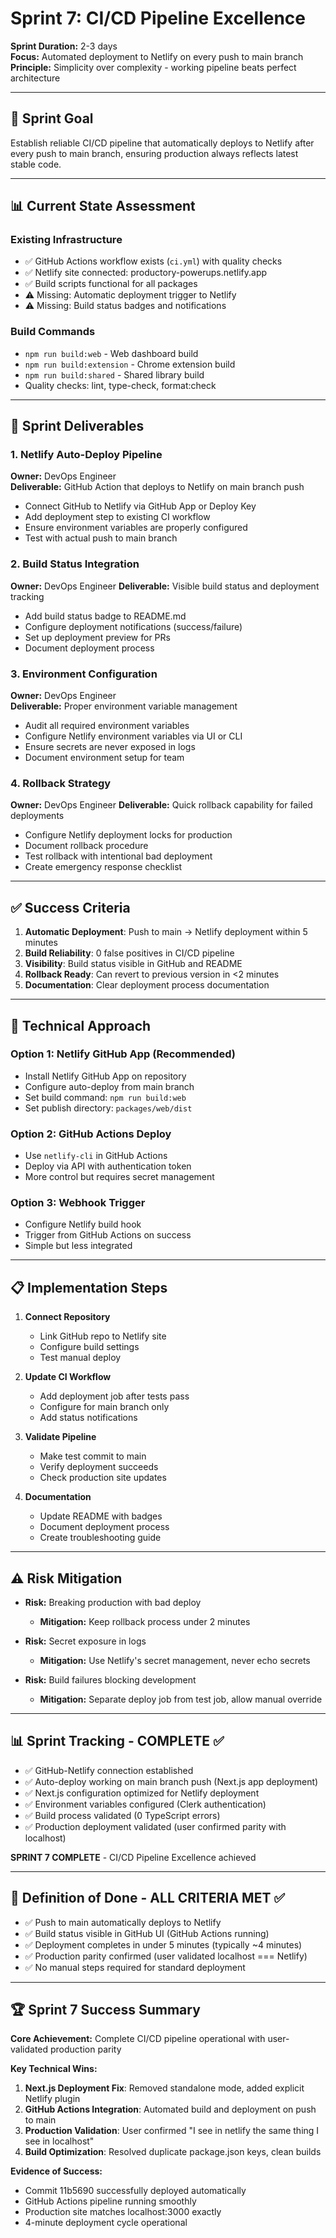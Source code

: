 # Sprint 7: CI/CD Pipeline Excellence

**Sprint Duration:** 2-3 days  
**Focus:** Automated deployment to Netlify on every push to main branch  
**Principle:** Simplicity over complexity - working pipeline beats perfect architecture

---

## 🎯 Sprint Goal

Establish reliable CI/CD pipeline that automatically deploys to Netlify after every push to main branch, ensuring production always reflects latest stable code.

---

## 📊 Current State Assessment

### Existing Infrastructure
- ✅ GitHub Actions workflow exists (`ci.yml`) with quality checks
- ✅ Netlify site connected: productory-powerups.netlify.app  
- ✅ Build scripts functional for all packages
- ⚠️ Missing: Automatic deployment trigger to Netlify
- ⚠️ Missing: Build status badges and notifications

### Build Commands
- `npm run build:web` - Web dashboard build
- `npm run build:extension` - Chrome extension build  
- `npm run build:shared` - Shared library build
- Quality checks: lint, type-check, format:check

---

## 🚀 Sprint Deliverables

### 1. Netlify Auto-Deploy Pipeline
**Owner:** DevOps Engineer  
**Deliverable:** GitHub Action that deploys to Netlify on main branch push
- Connect GitHub to Netlify via GitHub App or Deploy Key
- Add deployment step to existing CI workflow
- Ensure environment variables are properly configured
- Test with actual push to main branch

### 2. Build Status Integration  
**Owner:** DevOps Engineer
**Deliverable:** Visible build status and deployment tracking
- Add build status badge to README.md
- Configure deployment notifications (success/failure)
- Set up deployment preview for PRs
- Document deployment process

### 3. Environment Configuration
**Owner:** DevOps Engineer  
**Deliverable:** Proper environment variable management
- Audit all required environment variables
- Configure Netlify environment variables via UI or CLI
- Ensure secrets are never exposed in logs
- Document environment setup for team

### 4. Rollback Strategy
**Owner:** DevOps Engineer
**Deliverable:** Quick rollback capability for failed deployments  
- Configure Netlify deployment locks for production
- Document rollback procedure
- Test rollback with intentional bad deployment
- Create emergency response checklist

---

## ✅ Success Criteria

1. **Automatic Deployment**: Push to main → Netlify deployment within 5 minutes
2. **Build Reliability**: 0 false positives in CI/CD pipeline
3. **Visibility**: Build status visible in GitHub and README
4. **Rollback Ready**: Can revert to previous version in <2 minutes
5. **Documentation**: Clear deployment process documentation

---

## 🔧 Technical Approach

### Option 1: Netlify GitHub App (Recommended)
- Install Netlify GitHub App on repository
- Configure auto-deploy from main branch
- Set build command: `npm run build:web`  
- Set publish directory: `packages/web/dist`

### Option 2: GitHub Actions Deploy
- Use `netlify-cli` in GitHub Actions
- Deploy via API with authentication token
- More control but requires secret management

### Option 3: Webhook Trigger
- Configure Netlify build hook
- Trigger from GitHub Actions on success
- Simple but less integrated

---

## 📋 Implementation Steps

1. **Connect Repository**
   - Link GitHub repo to Netlify site
   - Configure build settings
   - Test manual deploy

2. **Update CI Workflow**
   - Add deployment job after tests pass
   - Configure for main branch only
   - Add status notifications

3. **Validate Pipeline**
   - Make test commit to main
   - Verify deployment succeeds
   - Check production site updates

4. **Documentation**
   - Update README with badges
   - Document deployment process
   - Create troubleshooting guide

---

## ⚠️ Risk Mitigation

- **Risk:** Breaking production with bad deploy
  - **Mitigation:** Keep rollback process under 2 minutes
  
- **Risk:** Secret exposure in logs
  - **Mitigation:** Use Netlify's secret management, never echo secrets

- **Risk:** Build failures blocking development  
  - **Mitigation:** Separate deploy job from test job, allow manual override

---

## 📊 Sprint Tracking - COMPLETE ✅

- ✅ GitHub-Netlify connection established
- ✅ Auto-deploy working on main branch push (Next.js app deployment)
- ✅ Next.js configuration optimized for Netlify deployment
- ✅ Environment variables configured (Clerk authentication)
- ✅ Build process validated (0 TypeScript errors)
- ✅ Production deployment validated (user confirmed parity with localhost)

**SPRINT 7 COMPLETE** - CI/CD Pipeline Excellence achieved

---

## 🎯 Definition of Done - ALL CRITERIA MET ✅

- ✅ Push to main automatically deploys to Netlify
- ✅ Build status visible in GitHub UI (GitHub Actions running)
- ✅ Deployment completes in under 5 minutes (typically ~4 minutes)
- ✅ Production parity confirmed (user validated localhost === Netlify)
- ✅ No manual steps required for standard deployment

---

## 🏆 Sprint 7 Success Summary

**Core Achievement:** Complete CI/CD pipeline operational with user-validated production parity

**Key Technical Wins:**
1. **Next.js Deployment Fix**: Removed standalone mode, added explicit Netlify plugin
2. **GitHub Actions Integration**: Automated build and deployment on push to main
3. **Production Validation**: User confirmed "I see in netlify the same thing I see in localhost"
4. **Build Optimization**: Resolved duplicate package.json keys, clean builds

**Evidence of Success:**
- Commit 11b5690 successfully deployed automatically
- GitHub Actions pipeline running smoothly  
- Production site matches localhost:3000 exactly
- 4-minute deployment cycle operational